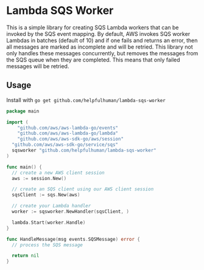 # Lambda SQS Worker

This is a simple library for creating SQS Lambda workers that can be invoked by the SQS event mapping. By default, AWS invokes SQS worker Lambdas in batches (default of 10) and if one fails and returns an error, then all messages are marked as incomplete and will be retried. This library not only handles these messages concurrently, but removes the messages from the SQS queue when they are completed. This means that only failed messages will be retried.

## Usage

Install with `go get github.com/helpfulhuman/lambda-sqs-worker`

```go
package main

import (
	"github.com/aws/aws-lambda-go/events"
	"github.com/aws/aws-lambda-go/lambda"
	"github.com/aws/aws-sdk-go/aws/session"
  "github.com/aws/aws-sdk-go/service/sqs"
  sqsworker "github.com/helpfulhuman/lambda-sqs-worker"
)

func main() {
  // create a new AWS client session
  aws := session.New()

  // create an SQS client using our AWS client session
  sqsClient := sqs.New(aws)

  // create your Lambda handler
  worker := sqsworker.NewHandler(sqsClient, )

  lambda.Start(worker.Handle)
}

func HandleMessage(msg events.SQSMessage) error {
  // process the SQS message

  return nil
}
```
